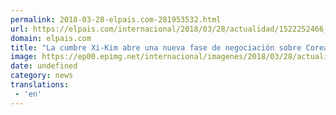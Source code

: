 ```yaml
---
permalink: 2018-03-28-elpais.com-281953532.html
url: https://elpais.com/internacional/2018/03/28/actualidad/1522252466_319606.html#?ref=rss&format=simple&link=link
domain: elpais.com
title: "La cumbre Xi-Kim abre una nueva fase de negociación sobre Corea del Norte"
image: https://ep00.epimg.net/internacional/imagenes/2018/03/28/actualidad/1522252466_319606_1522259708_rrss_normal.jpg
date: undefined
category: news
translations: 
 - 'en'
---
```


